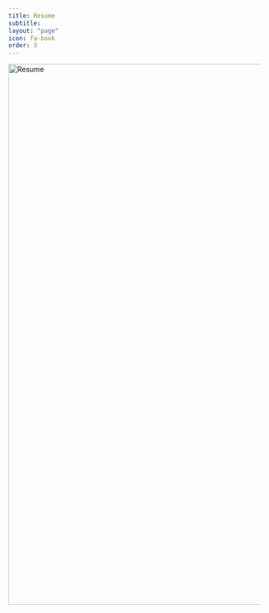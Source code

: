```yaml
---
title: Resume
subtitle:
layout: "page"
icon: fa-book
order: 3
---
```

<img src="assets/images/Wyatt Dudgeon's Resume 2-5-2019 (1).pdf .jpg" alt="Resume" style="width:820px;height:1080px;" />

